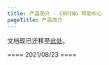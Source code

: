 ```yaml
---
title: 产品简介 - CODING 帮助中心
pageTitle: 产品简介
---
```


文档现已迁移至[此处](https://cloudstudio.net/docs)。

==== 2021/08/23 ====
